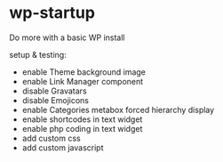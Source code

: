 # wp-startup
Do more with a basic WP install

setup & testing:
- enable Theme background image
- enable Link Manager component
- disable Gravatars
- disable Emojicons
- enable Categories metabox forced hierarchy display
- enable shortcodes in text widget
- enable php coding in text widget
- add custom css
- add custom javascript
